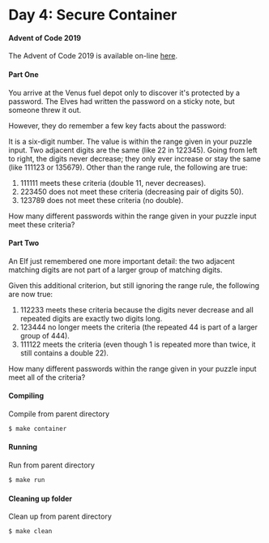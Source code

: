 # Day 4: Secure Container

#### Advent of Code 2019
The Advent of Code 2019 is available on-line [here](https://adventofcode.com/2019).

#### Part One


You arrive at the Venus fuel depot only to discover it's protected by a password. The Elves had written the password on a sticky note, but someone threw it out.

However, they do remember a few key facts about the password:

It is a six-digit number.
The value is within the range given in your puzzle input.
Two adjacent digits are the same (like 22 in 122345).
Going from left to right, the digits never decrease; they only ever increase or stay the same (like 111123 or 135679).
Other than the range rule, the following are true:

1. 111111 meets these criteria (double 11, never decreases).
2. 223450 does not meet these criteria (decreasing pair of digits 50).
3. 123789 does not meet these criteria (no double).

How many different passwords within the range given in your puzzle input meet these criteria?

#### Part Two

An Elf just remembered one more important detail: the two adjacent matching digits are not part of a larger group of matching digits.

Given this additional criterion, but still ignoring the range rule, the following are now true:

1. 112233 meets these criteria because the digits never decrease and all repeated digits are exactly two digits long.
2. 123444 no longer meets the criteria (the repeated 44 is part of a larger group of 444).
3. 111122 meets the criteria (even though 1 is repeated more than twice, it still contains a double 22).

How many different passwords within the range given in your puzzle input meet all of the criteria?

#### Compiling
Compile from parent directory
```sh
$ make container
```

#### Running
Run from parent directory
```sh
$ make run
```

#### Cleaning up folder
Clean up from parent directory
```sh
$ make clean
```

